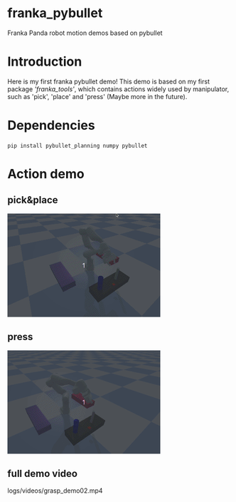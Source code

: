 # franka_pybullet
Franka Panda robot motion demos based on pybullet
# Introduction
Here is my first franka pybullet demo! This demo is based on my first package *'franka_tools'*, which contains actions widely used by manipulator, such as 'pick', 'place' and 'press'
(Maybe more in the future).   
# Dependencies
`pip install pybullet_planning numpy pybullet`
# Action demo
## pick&place
![image](logs/gifs/pick&place.gif)   
## press
![image](logs/gifs/press.gif)
## full demo video
logs/videos/grasp_demo02.mp4
